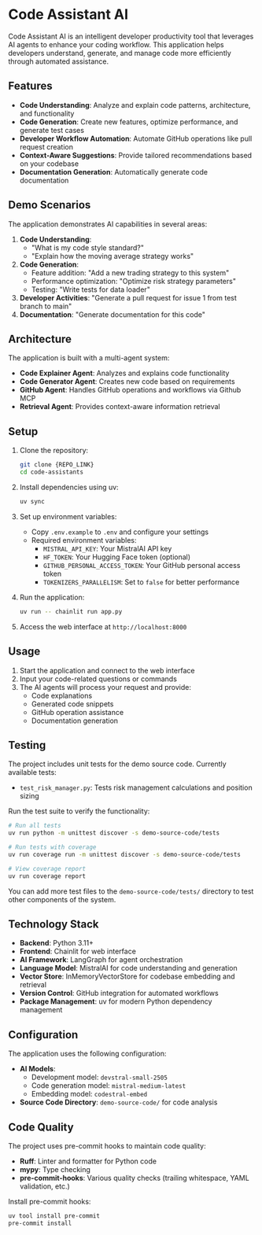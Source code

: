 # Code Assistant AI

Code Assistant AI is an intelligent developer productivity tool that leverages AI agents to enhance your coding workflow. This application helps developers understand, generate, and manage code more efficiently through automated assistance.

## Features

- **Code Understanding**: Analyze and explain code patterns, architecture, and functionality
- **Code Generation**: Create new features, optimize performance, and generate test cases
- **Developer Workflow Automation**: Automate GitHub operations like pull request creation
- **Context-Aware Suggestions**: Provide tailored recommendations based on your codebase
- **Documentation Generation**: Automatically generate code documentation

## Demo Scenarios

The application demonstrates AI capabilities in several areas:

1. **Code Understanding**:
   - "What is my code style standard?"
   - "Explain how the moving average strategy works"
2. **Code Generation**:
   - Feature addition: "Add a new trading strategy to this system"
   - Performance optimization: "Optimize risk strategy parameters"
   - Testing: "Write tests for data loader"
3. **Developer Activities**: "Generate a pull request for issue 1 from test branch to main"
4. **Documentation**: "Generate documentation for this code"

## Architecture

The application is built with a multi-agent system:

- **Code Explainer Agent**: Analyzes and explains code functionality
- **Code Generator Agent**: Creates new code based on requirements
- **GitHub Agent**: Handles GitHub operations and workflows via Github MCP
- **Retrieval Agent**: Provides context-aware information retrieval

## Setup

1. Clone the repository:
   ```bash
   git clone {REPO_LINK}
   cd code-assistants
   ```

2. Install dependencies using uv:
   ```bash
   uv sync
   ```

3. Set up environment variables:
   - Copy `.env.example` to `.env` and configure your settings
   - Required environment variables:
     - `MISTRAL_API_KEY`: Your MistralAI API key
     - `HF_TOKEN`: Your Hugging Face token (optional)
     - `GITHUB_PERSONAL_ACCESS_TOKEN`: Your GitHub personal access token
     - `TOKENIZERS_PARALLELISM`: Set to `false` for better performance

4. Run the application:
   ```bash
   uv run -- chainlit run app.py
   ```

5. Access the web interface at `http://localhost:8000`

## Usage

1. Start the application and connect to the web interface
2. Input your code-related questions or commands
3. The AI agents will process your request and provide:
   - Code explanations
   - Generated code snippets
   - GitHub operation assistance
   - Documentation generation

## Testing

The project includes unit tests for the demo source code. Currently available tests:

- `test_risk_manager.py`: Tests risk management calculations and position sizing

Run the test suite to verify the functionality:

```bash
# Run all tests
uv run python -m unittest discover -s demo-source-code/tests

# Run tests with coverage
uv run coverage run -m unittest discover -s demo-source-code/tests

# View coverage report
uv run coverage report
```

You can add more test files to the `demo-source-code/tests/` directory to test other components of the system.

## Technology Stack

- **Backend**: Python 3.11+
- **Frontend**: Chainlit for web interface
- **AI Framework**: LangGraph for agent orchestration
- **Language Model**: MistralAI for code understanding and generation
- **Vector Store**: InMemoryVectorStore for codebase embedding and retrieval
- **Version Control**: GitHub integration for automated workflows
- **Package Management**: uv for modern Python dependency management

## Configuration

The application uses the following configuration:

- **AI Models**:
  - Development model: `devstral-small-2505`
  - Code generation model: `mistral-medium-latest`
  - Embedding model: `codestral-embed`
- **Source Code Directory**: `demo-source-code/` for code analysis

## Code Quality

The project uses pre-commit hooks to maintain code quality:

- **Ruff**: Linter and formatter for Python code
- **mypy**: Type checking
- **pre-commit-hooks**: Various quality checks (trailing whitespace, YAML validation, etc.)

Install pre-commit hooks:
```bash
uv tool install pre-commit
pre-commit install
```
